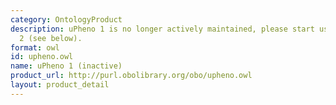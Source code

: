 ```yaml
---
category: OntologyProduct
description: uPheno 1 is no longer actively maintained, please start using uPheno
  2 (see below).
format: owl
id: upheno.owl
name: uPheno 1 (inactive)
product_url: http://purl.obolibrary.org/obo/upheno.owl
layout: product_detail
---
```

